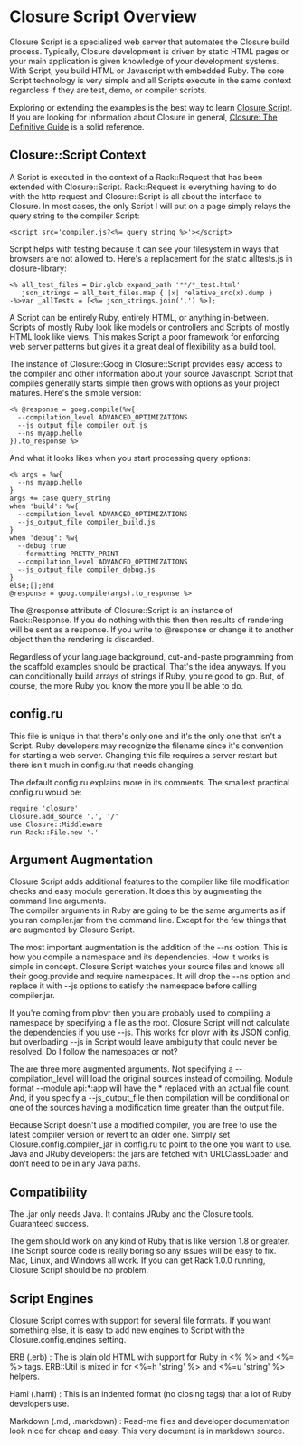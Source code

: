 # Closure Script Overview

Closure Script is a specialized web server that automates the Closure build process.
Typically, Closure development is driven by static HTML pages or your main
application is given knowledge of your development systems.
With Script, you build HTML or Javascript with embedded Ruby.
The core Script technology is very simple and all Scripts execute in the same context
regardless if they are test, demo, or compiler scripts.

Exploring or extending the examples is the best way to learn <a href="http://www.closure-script.com/">Closure Script</a>.  If you
are looking for information about Closure in general, 
<a href="http://oreilly.com/catalog/0636920001416">Closure: The Definitive Guide</a>
is a solid reference.

## Closure::Script Context

A Script is executed in the context of a Rack::Request that has been extended
with Closure::Script.  Rack::Request is everything having to do
with the http request and Closure::Script is all about the interface to Closure.
In most cases, the only Script I will put on a page simply relays the query string
to the compiler Script:

    <script src='compiler.js?<%= query_string %>'></script>

Script helps with testing because it can see your filesystem in ways that
browsers are not allowed to.
Here's a replacement for the static alltests.js in closure-library:

    <% all_test_files = Dir.glob expand_path '**/*_test.html'
       json_strings = all_test_files.map { |x| relative_src(x).dump }
    -%>var _allTests = [<%= json_strings.join(',') %>];

A Script can be entirely Ruby, entirely HTML, or anything in-between.  Scripts of
mostly Ruby look like models or controllers and Scripts of mostly HTML look like
views.  This makes Script a poor framework for enforcing web server patterns but
gives it a great deal of flexibility as a build tool.

The instance of Closure::Goog in Closure::Script provides easy access to the compiler and other information
about your source Javascript.  Script that compiles generally starts simple then grows with options
as your project matures.  Here's the simple version:

    <% @response = goog.compile(%w{
      --compilation_level ADVANCED_OPTIMIZATIONS
      --js_output_file compiler_out.js
      --ns myapp.hello
    }).to_response %>

And what it looks likes when you start processing query options:

    <% args = %w{
      --ns myapp.hello
    }
    args += case query_string
    when 'build': %w{
      --compilation_level ADVANCED_OPTIMIZATIONS
      --js_output_file compiler_build.js
    }
    when 'debug': %w{
      --debug true
      --formatting PRETTY_PRINT
      --compilation_level ADVANCED_OPTIMIZATIONS
      --js_output_file compiler_debug.js
    }
    else;[];end
    @response = goog.compile(args).to_response %>

The @response attribute of Closure::Script is an instance of Rack::Response.  If you do
nothing with this then then results of rendering will be sent as a response.  If you
write to @response or change it to another object then the rendering is discarded.

Regardless of your language background, cut-and-paste programming from the
scaffold examples should be practical.  That's the idea anyways.
If you can conditionally build arrays of strings if Ruby, you're good to go. 
But, of course, the more Ruby you know the more you'll be able to do.

## config.ru

This file is unique in that there's only one and it's the only one that isn't a Script.
Ruby developers may recognize the filename since it's convention for starting a web server.
Changing this file requires a server restart but there isn't much in config.ru that needs changing.

The default config.ru explains more in its comments.  The smallest practical config.ru would be:

    require 'closure'
    Closure.add_source '.', '/'
    use Closure::Middleware
    run Rack::File.new '.'
    
## Argument Augmentation

Closure Script adds additional features to the compiler like file modification checks and
easy module generation.  It does this by augmenting the command line arguments.  
The compiler arguments in Ruby are going to be the same arguments as if you ran compiler.jar
from the command line.  Except for the few things that are augmented by Closure Script.

The most important augmentation is the addition of the --ns option.  This is how you
compile a namespace and its dependencies.  How it works is simple in concept.
Closure Script watches your source files and knows all their goog.provide and require
namespaces.  It will drop the --ns option and replace it with --js options to
satisfy the namespace before calling compiler.jar.

If you're coming from plovr then you are probably used to compiling a namespace by
specifying a file as the root.  Closure Script will not calculate the dependencies if
you use --js.  This works for plovr with its JSON config, but overloading --js in Script
would leave ambiguity that could never be resolved.  Do I follow the namespaces or not?

The are three more augmented arguments.  Not specifying a --compilation_level will
load the original sources instead of compiling.  Module format --module api:*:app will
have the * replaced with an actual file count.  And, if you specify a --js_output_file
then compilation will be conditional on one of the sources having a modification time
greater than the output file.

Because Script doesn't use a modified compiler, you are free to use the latest
compiler version or revert to an older one.  Simply set Closure.config.compiler_jar
in config.ru to point to the one you want to use.  Java and JRuby developers: the
jars are fetched with URLClassLoader and don't need to be in any Java paths.

## Compatibility

The .jar only needs Java.  It contains JRuby and the Closure tools.  Guaranteed success.

The gem should work on any kind of Ruby that is like version 1.8 or greater.
The Script source code is really boring so any issues will be easy to fix.
Mac, Linux, and Windows all work.  If you can get Rack 1.0.0 running, Closure
Script should be no problem.

## Script Engines

Closure Script comes with support for several file formats.
If you want something else, it is easy to add new engines to Script
with the Closure.config.engines setting.

ERB (.erb)
: The is plain old HTML with support for Ruby in <% %> and <%= %> tags.
  ERB::Util is mixed in for <%=h 'string' %> and <%=u 'string' %> helpers.

Haml (.haml)
: This is an indented format (no closing tags) that a lot of Ruby developers use.

Markdown (.md, .markdown)
: Read-me files and developer documentation look nice for cheap and easy.
  This very document is in markdown source.